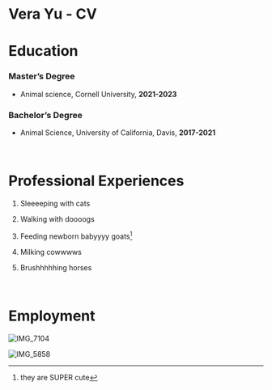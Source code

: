 Vera Yu - CV
================

<p align="center">

# Education

</p>

### Master’s Degree

- Animal science, Cornell University, **2021-2023**

### Bachelor’s Degree

- Animal Science, University of California, Davis, **2017-2021**

<br>

<p align="center">

# Professional Experiences

</p>

1.  Sleeeeping with cats

2.  Walking with doooogs

3.  Feeding newborn babyyyy goats[^1]

4.  Milking cowwwws

5.  Brushhhhhing horses

<br>

<p align="center">

# Employment

</p>

![IMG_7104](https://user-images.githubusercontent.com/123325489/216679736-ff48592b-cbc1-404d-903a-c789612a8a94.JPG)
<br>

![IMG_5858](https://user-images.githubusercontent.com/123325489/216679743-118dfef7-c07e-4416-bf06-a9266e5c20ba.jpeg)

[^1]: they are SUPER cute
